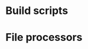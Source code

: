 # Build scripts
<!-- TODO: document settings, gotchas, example vscode tasks -->

# File processors
<!-- TODO: aseprite settings, fnt -->